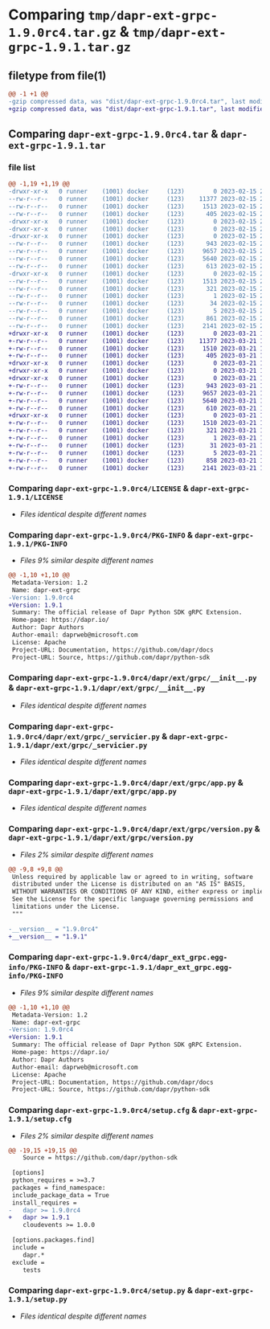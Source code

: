# Comparing `tmp/dapr-ext-grpc-1.9.0rc4.tar.gz` & `tmp/dapr-ext-grpc-1.9.1.tar.gz`

## filetype from file(1)

```diff
@@ -1 +1 @@
-gzip compressed data, was "dist/dapr-ext-grpc-1.9.0rc4.tar", last modified: Wed Feb 15 22:45:24 2023, max compression
+gzip compressed data, was "dist/dapr-ext-grpc-1.9.1.tar", last modified: Tue Mar 21 16:28:46 2023, max compression
```

## Comparing `dapr-ext-grpc-1.9.0rc4.tar` & `dapr-ext-grpc-1.9.1.tar`

### file list

```diff
@@ -1,19 +1,19 @@
-drwxr-xr-x   0 runner    (1001) docker     (123)        0 2023-02-15 22:45:24.000000 dapr-ext-grpc-1.9.0rc4/
--rw-r--r--   0 runner    (1001) docker     (123)    11377 2023-02-15 22:45:07.000000 dapr-ext-grpc-1.9.0rc4/LICENSE
--rw-r--r--   0 runner    (1001) docker     (123)     1513 2023-02-15 22:45:24.000000 dapr-ext-grpc-1.9.0rc4/PKG-INFO
--rw-r--r--   0 runner    (1001) docker     (123)      405 2023-02-15 22:45:07.000000 dapr-ext-grpc-1.9.0rc4/README.rst
-drwxr-xr-x   0 runner    (1001) docker     (123)        0 2023-02-15 22:45:24.000000 dapr-ext-grpc-1.9.0rc4/dapr/
-drwxr-xr-x   0 runner    (1001) docker     (123)        0 2023-02-15 22:45:24.000000 dapr-ext-grpc-1.9.0rc4/dapr/ext/
-drwxr-xr-x   0 runner    (1001) docker     (123)        0 2023-02-15 22:45:24.000000 dapr-ext-grpc-1.9.0rc4/dapr/ext/grpc/
--rw-r--r--   0 runner    (1001) docker     (123)      943 2023-02-15 22:45:07.000000 dapr-ext-grpc-1.9.0rc4/dapr/ext/grpc/__init__.py
--rw-r--r--   0 runner    (1001) docker     (123)     9657 2023-02-15 22:45:07.000000 dapr-ext-grpc-1.9.0rc4/dapr/ext/grpc/_servicier.py
--rw-r--r--   0 runner    (1001) docker     (123)     5640 2023-02-15 22:45:07.000000 dapr-ext-grpc-1.9.0rc4/dapr/ext/grpc/app.py
--rw-r--r--   0 runner    (1001) docker     (123)      613 2023-02-15 22:45:07.000000 dapr-ext-grpc-1.9.0rc4/dapr/ext/grpc/version.py
-drwxr-xr-x   0 runner    (1001) docker     (123)        0 2023-02-15 22:45:24.000000 dapr-ext-grpc-1.9.0rc4/dapr_ext_grpc.egg-info/
--rw-r--r--   0 runner    (1001) docker     (123)     1513 2023-02-15 22:45:24.000000 dapr-ext-grpc-1.9.0rc4/dapr_ext_grpc.egg-info/PKG-INFO
--rw-r--r--   0 runner    (1001) docker     (123)      321 2023-02-15 22:45:24.000000 dapr-ext-grpc-1.9.0rc4/dapr_ext_grpc.egg-info/SOURCES.txt
--rw-r--r--   0 runner    (1001) docker     (123)        1 2023-02-15 22:45:24.000000 dapr-ext-grpc-1.9.0rc4/dapr_ext_grpc.egg-info/dependency_links.txt
--rw-r--r--   0 runner    (1001) docker     (123)       34 2023-02-15 22:45:24.000000 dapr-ext-grpc-1.9.0rc4/dapr_ext_grpc.egg-info/requires.txt
--rw-r--r--   0 runner    (1001) docker     (123)        5 2023-02-15 22:45:24.000000 dapr-ext-grpc-1.9.0rc4/dapr_ext_grpc.egg-info/top_level.txt
--rw-r--r--   0 runner    (1001) docker     (123)      861 2023-02-15 22:45:24.000000 dapr-ext-grpc-1.9.0rc4/setup.cfg
--rw-r--r--   0 runner    (1001) docker     (123)     2141 2023-02-15 22:45:07.000000 dapr-ext-grpc-1.9.0rc4/setup.py
+drwxr-xr-x   0 runner    (1001) docker     (123)        0 2023-03-21 16:28:46.000000 dapr-ext-grpc-1.9.1/
+-rw-r--r--   0 runner    (1001) docker     (123)    11377 2023-03-21 16:28:22.000000 dapr-ext-grpc-1.9.1/LICENSE
+-rw-r--r--   0 runner    (1001) docker     (123)     1510 2023-03-21 16:28:46.000000 dapr-ext-grpc-1.9.1/PKG-INFO
+-rw-r--r--   0 runner    (1001) docker     (123)      405 2023-03-21 16:28:22.000000 dapr-ext-grpc-1.9.1/README.rst
+drwxr-xr-x   0 runner    (1001) docker     (123)        0 2023-03-21 16:28:46.000000 dapr-ext-grpc-1.9.1/dapr/
+drwxr-xr-x   0 runner    (1001) docker     (123)        0 2023-03-21 16:28:46.000000 dapr-ext-grpc-1.9.1/dapr/ext/
+drwxr-xr-x   0 runner    (1001) docker     (123)        0 2023-03-21 16:28:46.000000 dapr-ext-grpc-1.9.1/dapr/ext/grpc/
+-rw-r--r--   0 runner    (1001) docker     (123)      943 2023-03-21 16:28:22.000000 dapr-ext-grpc-1.9.1/dapr/ext/grpc/__init__.py
+-rw-r--r--   0 runner    (1001) docker     (123)     9657 2023-03-21 16:28:22.000000 dapr-ext-grpc-1.9.1/dapr/ext/grpc/_servicier.py
+-rw-r--r--   0 runner    (1001) docker     (123)     5640 2023-03-21 16:28:22.000000 dapr-ext-grpc-1.9.1/dapr/ext/grpc/app.py
+-rw-r--r--   0 runner    (1001) docker     (123)      610 2023-03-21 16:28:22.000000 dapr-ext-grpc-1.9.1/dapr/ext/grpc/version.py
+drwxr-xr-x   0 runner    (1001) docker     (123)        0 2023-03-21 16:28:46.000000 dapr-ext-grpc-1.9.1/dapr_ext_grpc.egg-info/
+-rw-r--r--   0 runner    (1001) docker     (123)     1510 2023-03-21 16:28:46.000000 dapr-ext-grpc-1.9.1/dapr_ext_grpc.egg-info/PKG-INFO
+-rw-r--r--   0 runner    (1001) docker     (123)      321 2023-03-21 16:28:46.000000 dapr-ext-grpc-1.9.1/dapr_ext_grpc.egg-info/SOURCES.txt
+-rw-r--r--   0 runner    (1001) docker     (123)        1 2023-03-21 16:28:46.000000 dapr-ext-grpc-1.9.1/dapr_ext_grpc.egg-info/dependency_links.txt
+-rw-r--r--   0 runner    (1001) docker     (123)       31 2023-03-21 16:28:46.000000 dapr-ext-grpc-1.9.1/dapr_ext_grpc.egg-info/requires.txt
+-rw-r--r--   0 runner    (1001) docker     (123)        5 2023-03-21 16:28:46.000000 dapr-ext-grpc-1.9.1/dapr_ext_grpc.egg-info/top_level.txt
+-rw-r--r--   0 runner    (1001) docker     (123)      858 2023-03-21 16:28:46.000000 dapr-ext-grpc-1.9.1/setup.cfg
+-rw-r--r--   0 runner    (1001) docker     (123)     2141 2023-03-21 16:28:22.000000 dapr-ext-grpc-1.9.1/setup.py
```

### Comparing `dapr-ext-grpc-1.9.0rc4/LICENSE` & `dapr-ext-grpc-1.9.1/LICENSE`

 * *Files identical despite different names*

### Comparing `dapr-ext-grpc-1.9.0rc4/PKG-INFO` & `dapr-ext-grpc-1.9.1/PKG-INFO`

 * *Files 9% similar despite different names*

```diff
@@ -1,10 +1,10 @@
 Metadata-Version: 1.2
 Name: dapr-ext-grpc
-Version: 1.9.0rc4
+Version: 1.9.1
 Summary: The official release of Dapr Python SDK gRPC Extension.
 Home-page: https://dapr.io/
 Author: Dapr Authors
 Author-email: daprweb@microsoft.com
 License: Apache
 Project-URL: Documentation, https://github.com/dapr/docs
 Project-URL: Source, https://github.com/dapr/python-sdk
```

### Comparing `dapr-ext-grpc-1.9.0rc4/dapr/ext/grpc/__init__.py` & `dapr-ext-grpc-1.9.1/dapr/ext/grpc/__init__.py`

 * *Files identical despite different names*

### Comparing `dapr-ext-grpc-1.9.0rc4/dapr/ext/grpc/_servicier.py` & `dapr-ext-grpc-1.9.1/dapr/ext/grpc/_servicier.py`

 * *Files identical despite different names*

### Comparing `dapr-ext-grpc-1.9.0rc4/dapr/ext/grpc/app.py` & `dapr-ext-grpc-1.9.1/dapr/ext/grpc/app.py`

 * *Files identical despite different names*

### Comparing `dapr-ext-grpc-1.9.0rc4/dapr/ext/grpc/version.py` & `dapr-ext-grpc-1.9.1/dapr/ext/grpc/version.py`

 * *Files 2% similar despite different names*

```diff
@@ -9,8 +9,8 @@
 Unless required by applicable law or agreed to in writing, software
 distributed under the License is distributed on an "AS IS" BASIS,
 WITHOUT WARRANTIES OR CONDITIONS OF ANY KIND, either express or implied.
 See the License for the specific language governing permissions and
 limitations under the License.
 """
 
-__version__ = "1.9.0rc4"
+__version__ = "1.9.1"
```

### Comparing `dapr-ext-grpc-1.9.0rc4/dapr_ext_grpc.egg-info/PKG-INFO` & `dapr-ext-grpc-1.9.1/dapr_ext_grpc.egg-info/PKG-INFO`

 * *Files 9% similar despite different names*

```diff
@@ -1,10 +1,10 @@
 Metadata-Version: 1.2
 Name: dapr-ext-grpc
-Version: 1.9.0rc4
+Version: 1.9.1
 Summary: The official release of Dapr Python SDK gRPC Extension.
 Home-page: https://dapr.io/
 Author: Dapr Authors
 Author-email: daprweb@microsoft.com
 License: Apache
 Project-URL: Documentation, https://github.com/dapr/docs
 Project-URL: Source, https://github.com/dapr/python-sdk
```

### Comparing `dapr-ext-grpc-1.9.0rc4/setup.cfg` & `dapr-ext-grpc-1.9.1/setup.cfg`

 * *Files 2% similar despite different names*

```diff
@@ -19,15 +19,15 @@
 	Source = https://github.com/dapr/python-sdk
 
 [options]
 python_requires = >=3.7
 packages = find_namespace:
 include_package_data = True
 install_requires = 
-	dapr >= 1.9.0rc4
+	dapr >= 1.9.1
 	cloudevents >= 1.0.0
 
 [options.packages.find]
 include = 
 	dapr.*
 exclude = 
 	tests
```

### Comparing `dapr-ext-grpc-1.9.0rc4/setup.py` & `dapr-ext-grpc-1.9.1/setup.py`

 * *Files identical despite different names*

